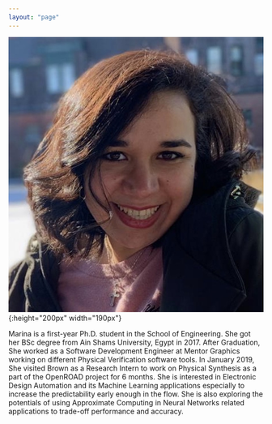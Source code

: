 ```yaml
---
layout: "page"
---
```




![](/members/marina.jpg){:height="200px" width="190px"}


Marina is a first-year Ph.D. student in the School of Engineering. She got her BSc degree from Ain Shams University, Egypt in 2017. After Graduation, She worked as a Software Development Engineer at Mentor Graphics working on different Physical Verification software tools. In January 2019, She visited Brown as a Research Intern to work on Physical Synthesis as a part of the OpenROAD project for 6 months. She is interested in Electronic Design Automation and its Machine Learning applications especially to increase the predictability early enough in the flow. She is also exploring the potentials of using Approximate Computing in Neural Networks related applications to trade-off performance and accuracy.
